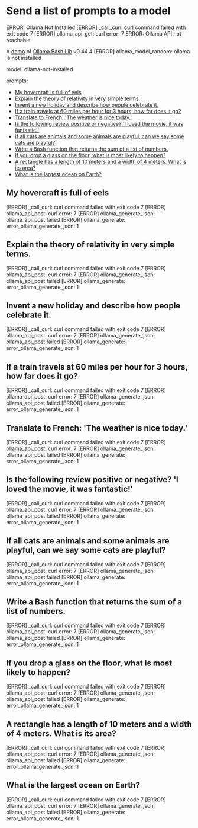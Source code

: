 # Send a list of prompts to a model
ERROR: Ollama Not Installed
[ERROR] _call_curl: curl command failed with exit code 7
[ERROR] ollama_api_get: curl error: 7
ERROR: Ollama API not reachable

A [demo](../README.md#demos) of [Ollama Bash Lib](https://github.com/attogram/ollama-bash-lib) v0.44.4
[ERROR] ollama_model_random: ollama is not installed

model: ollama-not-installed

prompts:
* [My hovercraft is full of eels](#my-hovercraft-is-full-of-eels)
* [Explain the theory of relativity in very simple terms.](#explain-the-theory-of-relativity-in-very-simple-terms)
* [Invent a new holiday and describe how people celebrate it.](#invent-a-new-holiday-and-describe-how-people-celebrate-it)
* [If a train travels at 60 miles per hour for 3 hours, how far does it go?](#if-a-train-travels-at-60-miles-per-hour-for-3-hours-how-far-does-it-go)
* [Translate to French: 'The weather is nice today.'](#translate-to-french-the-weather-is-nice-today)
* [Is the following review positive or negative? 'I loved the movie, it was fantastic!'](#is-the-following-review-positive-or-negative-i-loved-the-movie-it-was-fantastic)
* [If all cats are animals and some animals are playful, can we say some cats are playful?](#if-all-cats-are-animals-and-some-animals-are-playful-can-we-say-some-cats-are-playful)
* [Write a Bash function that returns the sum of a list of numbers.](#write-a-bash-function-that-returns-the-sum-of-a-list-of-numbers)
* [If you drop a glass on the floor, what is most likely to happen?](#if-you-drop-a-glass-on-the-floor-what-is-most-likely-to-happen)
* [A rectangle has a length of 10 meters and a width of 4 meters. What is its area?](#a-rectangle-has-a-length-of-10-meters-and-a-width-of-4-meters-what-is-its-area)
* [What is the largest ocean on Earth?](#what-is-the-largest-ocean-on-earth)

## My hovercraft is full of eels

[ERROR] _call_curl: curl command failed with exit code 7
[ERROR] ollama_api_post: curl error: 7
[ERROR] ollama_generate_json: ollama_api_post failed
[ERROR] ollama_generate: error_ollama_generate_json: 1

## Explain the theory of relativity in very simple terms.

[ERROR] _call_curl: curl command failed with exit code 7
[ERROR] ollama_api_post: curl error: 7
[ERROR] ollama_generate_json: ollama_api_post failed
[ERROR] ollama_generate: error_ollama_generate_json: 1

## Invent a new holiday and describe how people celebrate it.

[ERROR] _call_curl: curl command failed with exit code 7
[ERROR] ollama_api_post: curl error: 7
[ERROR] ollama_generate_json: ollama_api_post failed
[ERROR] ollama_generate: error_ollama_generate_json: 1

## If a train travels at 60 miles per hour for 3 hours, how far does it go?

[ERROR] _call_curl: curl command failed with exit code 7
[ERROR] ollama_api_post: curl error: 7
[ERROR] ollama_generate_json: ollama_api_post failed
[ERROR] ollama_generate: error_ollama_generate_json: 1

## Translate to French: 'The weather is nice today.'

[ERROR] _call_curl: curl command failed with exit code 7
[ERROR] ollama_api_post: curl error: 7
[ERROR] ollama_generate_json: ollama_api_post failed
[ERROR] ollama_generate: error_ollama_generate_json: 1

## Is the following review positive or negative? 'I loved the movie, it was fantastic!'

[ERROR] _call_curl: curl command failed with exit code 7
[ERROR] ollama_api_post: curl error: 7
[ERROR] ollama_generate_json: ollama_api_post failed
[ERROR] ollama_generate: error_ollama_generate_json: 1

## If all cats are animals and some animals are playful, can we say some cats are playful?

[ERROR] _call_curl: curl command failed with exit code 7
[ERROR] ollama_api_post: curl error: 7
[ERROR] ollama_generate_json: ollama_api_post failed
[ERROR] ollama_generate: error_ollama_generate_json: 1

## Write a Bash function that returns the sum of a list of numbers.

[ERROR] _call_curl: curl command failed with exit code 7
[ERROR] ollama_api_post: curl error: 7
[ERROR] ollama_generate_json: ollama_api_post failed
[ERROR] ollama_generate: error_ollama_generate_json: 1

## If you drop a glass on the floor, what is most likely to happen?

[ERROR] _call_curl: curl command failed with exit code 7
[ERROR] ollama_api_post: curl error: 7
[ERROR] ollama_generate_json: ollama_api_post failed
[ERROR] ollama_generate: error_ollama_generate_json: 1

## A rectangle has a length of 10 meters and a width of 4 meters. What is its area?

[ERROR] _call_curl: curl command failed with exit code 7
[ERROR] ollama_api_post: curl error: 7
[ERROR] ollama_generate_json: ollama_api_post failed
[ERROR] ollama_generate: error_ollama_generate_json: 1

## What is the largest ocean on Earth?

[ERROR] _call_curl: curl command failed with exit code 7
[ERROR] ollama_api_post: curl error: 7
[ERROR] ollama_generate_json: ollama_api_post failed
[ERROR] ollama_generate: error_ollama_generate_json: 1
